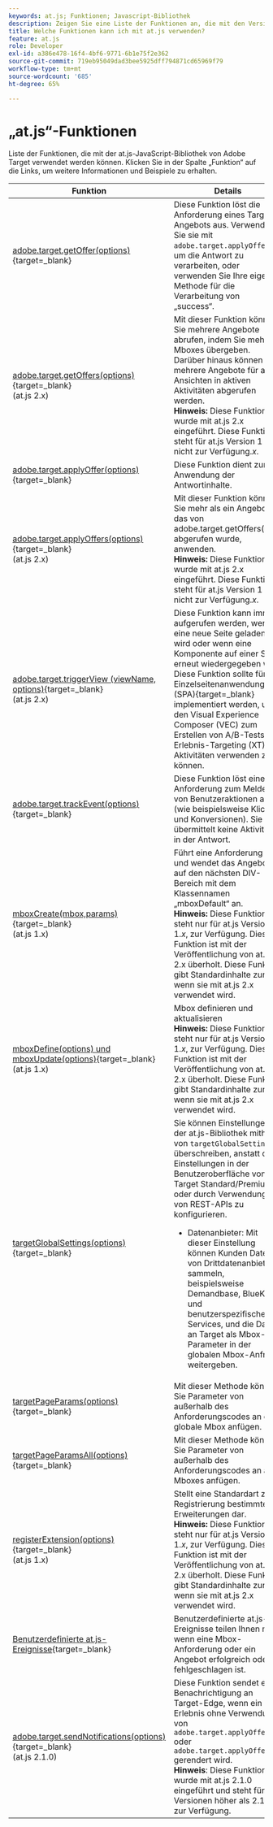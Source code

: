 ```yaml
---
keywords: at.js; Funktionen; Javascript-Bibliothek
description: Zeigen Sie eine Liste der Funktionen an, die mit den Versionen 1.x und 2.x der at.js-JavaScript-Bibliothek in Adobe Target verwendet werden können.
title: Welche Funktionen kann ich mit at.js verwenden?
feature: at.js
role: Developer
exl-id: a386e478-16f4-4bf6-9771-6b1e75f2e362
source-git-commit: 719eb95049dad3bee5925dff794871cd65969f79
workflow-type: tm+mt
source-wordcount: '685'
ht-degree: 65%

---
```


# „at.js“-Funktionen

Liste der Funktionen, die mit der at.js-JavaScript-Bibliothek von Adobe Target verwendet werden können. Klicken Sie in der Spalte „Funktion“ auf die Links, um weitere Informationen und Beispiele zu erhalten.

| Funktion | Details |
| --- | --- | 
| [adobe.target.getOffer(options)](https://developer.adobe.com/target/implement/client-side/atjs/atjs-functions/adobe-target-getoffer/){target=_blank} | Diese Funktion löst die Anforderung eines Target-Angebots aus. Verwenden Sie sie mit `adobe.target.applyOffer()`, um die Antwort zu verarbeiten, oder verwenden Sie Ihre eigene Methode für die Verarbeitung von „success“. |
| [adobe.target.getOffers(options)](https://developer.adobe.com/target/implement/client-side/atjs/atjs-functions/adobe-target-getoffers-atjs-2/){target=_blank}<br>(at.js 2.x) | Mit dieser Funktion können Sie mehrere Angebote abrufen, indem Sie mehrere Mboxes übergeben. Darüber hinaus können mehrere Angebote für alle Ansichten in aktiven Aktivitäten abgerufen werden.<br>**Hinweis:** Diese Funktion wurde mit at.js 2.x eingeführt. Diese Funktion steht für at.js Version 1 nicht zur Verfügung.*x*. |
| [adobe.target.applyOffer(options)](https://developer.adobe.com/target/implement/client-side/atjs/atjs-functions/adobe-target-applyoffer/){target=_blank} | Diese Funktion dient zur Anwendung der Antwortinhalte. |
| [adobe.target.applyOffers(options)](https://developer.adobe.com/target/implement/client-side/atjs/atjs-functions/adobe-target-applyoffers-atjs-2/){target=_blank}<br>(at.js 2.x) | Mit dieser Funktion können Sie mehr als ein Angebot, das von adobe.target.getOffers() abgerufen wurde, anwenden.<br>**Hinweis:** Diese Funktion wurde mit at.js 2.x eingeführt. Diese Funktion steht für at.js Version 1 nicht zur Verfügung.*x*. |
| [adobe.target.triggerView (viewName, options)](https://developer.adobe.com/target/implement/client-side/atjs/atjs-functions/adobe-target-triggerview-atjs-2/){target=_blank}<br>(at.js 2.x) | Diese Funktion kann immer aufgerufen werden, wenn eine neue Seite geladen wird oder wenn eine Komponente auf einer Seite erneut wiedergegeben wird.<br> Diese Funktion sollte für Einzelseitenanwendungen (SPA){target=_blank} implementiert werden, um den Visual Experience Composer (VEC) zum Erstellen von A/B-Tests und Erlebnis-Targeting (XT)-Aktivitäten verwenden zu können. |
| [adobe.target.trackEvent(options)](https://developer.adobe.com/target/implement/client-side/atjs/atjs-functions/adobe-target-trackevent/){target=_blank} | Diese Funktion löst eine Anforderung zum Melden von Benutzeraktionen aus (wie beispielsweise Klicks und Konversionen). Sie übermittelt keine Aktivitäten in der Antwort. |
| [mboxCreate(mbox,params)](https://developer.adobe.com/target/implement/client-side/atjs/atjs-functions/mboxcreate-atjs/){target=_blank}<br>(at.js 1.x) | Führt eine Anforderung aus und wendet das Angebot auf den nächsten DIV-Bereich mit dem Klassennamen „mboxDefault“ an.<br>**Hinweis:** Diese Funktion steht nur für at.js Version 1.*x*, zur Verfügung. Diese Funktion ist mit der Veröffentlichung von at.js 2.x überholt. Diese Funktion gibt Standardinhalte zurück, wenn sie mit at.js 2.x verwendet wird. |
| [mboxDefine(options) und mboxUpdate(options)](https://developer.adobe.com/target/implement/client-side/atjs/atjs-functions/mboxdefine-mboxupdate-atjs-1x/){target=_blank}<br>(at.js 1.x) | Mbox definieren und aktualisieren <br>**Hinweis:** Diese Funktion steht nur für at.js Version 1.*x*, zur Verfügung. Diese Funktion ist mit der Veröffentlichung von at.js 2.x überholt. Diese Funktion gibt Standardinhalte zurück, wenn sie mit at.js 2.x verwendet wird. |
| [targetGlobalSettings(options)](https://developer.adobe.com/target/implement/client-side/atjs/atjs-functions/targetglobalsettings/){target=_blank} | Sie können Einstellungen in der at.js-Bibliothek mithilfe von `targetGlobalSettings()` überschreiben, anstatt die Einstellungen in der Benutzeroberfläche von Target Standard/Premium oder durch Verwendung von REST-APIs zu konfigurieren.<ul><li>Datenanbieter: Mit dieser Einstellung können Kunden Daten von Drittdatenanbietern sammeln, beispielsweise Demandbase, BlueKai und benutzerspezifischen Services, und die Daten an Target als Mbox-Parameter in der globalen Mbox-Anfrage weitergeben.</li></ul> |
| [targetPageParams(options)](https://developer.adobe.com/target/implement/client-side/atjs/atjs-functions/targetpageparams/){target=_blank} | Mit dieser Methode können Sie Parameter von außerhalb des Anforderungscodes an die globale Mbox anfügen. |
| [targetPageParamsAll(options)](https://developer.adobe.com/target/implement/client-side/atjs/atjs-functions/targetpageparamsall/){target=_blank} | Mit dieser Methode können Sie Parameter von außerhalb des Anforderungscodes an alle Mboxes anfügen. |
| [registerExtension(options)](https://developer.adobe.com/target/implement/client-side/atjs/atjs-functions/registerextension-atjs-1x/){target=_blank}<br>(at.js 1.x) | Stellt eine Standardart zur Registrierung bestimmter Erweiterungen dar.<br>**Hinweis:** Diese Funktion steht nur für at.js Version 1.*x*, zur Verfügung. Diese Funktion ist mit der Veröffentlichung von at.js 2.x überholt. Diese Funktion gibt Standardinhalte zurück, wenn sie mit at.js 2.x verwendet wird. |
| [Benutzerdefinierte at.js-Ereignisse](https://developer.adobe.com/target/implement/client-side/atjs/atjs-functions/atjs-custom-events/){target=_blank} | Benutzerdefinierte at.js-Ereignisse teilen Ihnen mit, wenn eine Mbox-Anforderung oder ein Angebot erfolgreich oder fehlgeschlagen ist. |
| [adobe.target.sendNotifications(options)](https://developer.adobe.com/target/implement/client-side/atjs/atjs-functions/adobe-target-sendnotifications-atjs-21/){target=_blank}<br>(at.js 2.1.0) | Diese Funktion sendet eine Benachrichtigung an Target-Edge, wenn ein Erlebnis ohne Verwendung von `adobe.target.applyOffer()` oder `adobe.target.applyOffers()` gerendert wird.<br>**Hinweis**: Diese Funktion wurde mit at.js 2.1.0 eingeführt und steht für alle Versionen höher als 2.1.0 zur Verfügung. |
